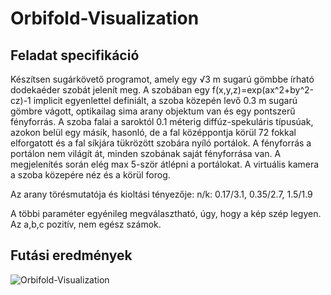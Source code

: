 # Orbifold-Visualization
## Feladat specifikáció 
Készítsen sugárkövető programot, amely egy √3 m sugarú gömbbe írható dodekaéder szobát jelenít meg. A szobában egy f(x,y,z)=exp⁡(ax^2+by^2-cz)-1 implicit egyenlettel definiált, a szoba közepén levő 0.3 m sugarú gömbre vágott, optikailag sima arany objektum van és egy pontszerű fényforrás. A szoba falai a saroktól 0.1 méterig diffúz-spekuláris típusúak, azokon belül egy másik, hasonló, de a fal középpontja körül 72 fokkal elforgatott és a fal síkjára tükrözött szobára nyíló portálok. A fényforrás a portálon nem világít át, minden szobának saját fényforrása van. A megjelenítés során elég max 5-ször átlépni a portálokat. A virtuális kamera a szoba közepére néz és a körül forog.

Az arany törésmutatója és kioltási tényezője: n/k: 0.17/3.1, 0.35/2.7, 1.5/1.9

A többi paraméter egyénileg megválasztható, úgy, hogy a kép szép legyen. Az a,b,c pozitív, nem egész számok.

## Futási eredmények
![Orbifold-Visualization](https://i.imgur.com/DlsNJC1.png)



